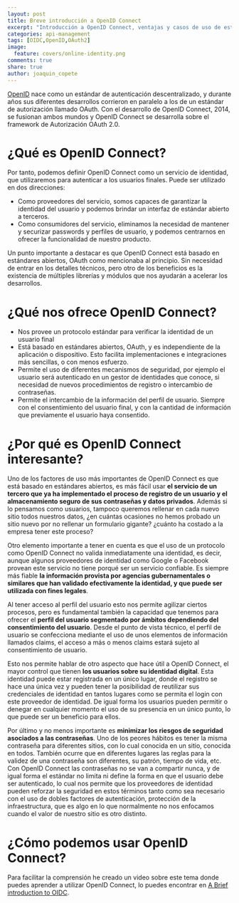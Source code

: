```yaml
---
layout: post
title: Breve introducción a OpenID Connect
excerpt: "Introducción a OpenID Connect, ventajas y casos de uso de este protocolo de autenticación."
categories: api-management
tags: [OIDC,OpenID,OAuth2]
image:
  feature: covers/online-identity.png
comments: true
share: true
author: joaquin_copete
---
```


[OpenID][oid] nace como un estándar de autenticación descentralizado, y durante años sus diferentes desarrollos corrieron en paralelo a los de un estándar de autorización llamado OAuth. Con el desarrollo de OpenID Connect, 2014, se fusionan ambos mundos y OpenID Connect se desarrolla sobre el framework de Autorización OAuth 2.0.

# ¿Qué es OpenID Connect?

Por tanto, podemos definir OpenID Connect como un servicio de identidad, que utilizaremos para autenticar a los usuarios finales. Puede ser utilizado en dos direcciones:

* Como proveedores del servicio, somos capaces de garantizar la identidad del usuario y podemos brindar un interfaz de estándar abierto a terceros.
* Como consumidores del servicio, eliminamos la necesidad de mantener y securizar passwords y perfiles de usuario, y podemos centrarnos en ofrecer la funcionalidad de nuestro producto.

Un punto importante a destacar es que OpenID Connect está basado en estándares abiertos, OAuth como mencionaba al principio. Sin necesidad de entrar en los detalles técnicos, pero otro de los beneficios es la existencia de múltiples librerías y módulos que nos ayudarán a acelerar los desarrollos.

# ¿Qué nos ofrece OpenID Connect?

* Nos provee un protocolo estándar para verificar la identidad de un usuario final
* Está basado en estándares abiertos, OAuth, y es independiente de la aplicación o dispositivo. Esto facilita implementaciones e integraciones más sencillas, o con menos esfuerzo.
* Permite el uso de diferentes mecanismos de seguridad, por ejemplo el usuario será autenticado en un gestor de identidades que conoce, si necesidad de nuevos procedimientos de registro o intercambio de contraseñas.
* Permite el intercambio de la información del perfil de usuario. Siempre con el consentimiento del usuario final, y con la cantidad de información que previamente el usuario haya consentido.

# ¿Por qué es OpenID Connect interesante?

Uno de los factores de uso más importantes de OpenID Connect es que está basado en estándares abiertos, es más fácil usar **el servicio de un tercero que ya ha implementado el proceso de registro de un usuario y el almacenamiento seguro de sus contraseñas y datos privados**. Además si lo pensamos como usuarios, tampoco queremos rellenar en cada nuevo sitio todos nuestros datos, ¿en cuántas ocasiones no hemos probado un sitio nuevo por no rellenar un formulario gigante? ¿cuánto ha costado a la empresa tener este proceso?

Otro elemento importante a tener en cuenta es que el uso de un protocolo como OpenID Connect no valida inmediatamente una identidad, es decir, aunque algunos  proveedores de identidad como Google o Facebook provean este servicio no tiene porqué ser un servicio confiable. Es siempre más fiable **la información provista por agencias gubernamentales o similares que han validado efectivamente la identidad, y que puede ser utilizada con fines legales**.

Al tener acceso al perfil del usuario esto nos permite agilizar ciertos procesos, pero es fundamental también la capacidad que tenemos para ofrecer el **perfil del usuario segmentado por ámbitos dependiendo del consentimiento del usuario**. Desde el punto de vista técnico, el perfil de usuario se confecciona mediante el uso de unos elementos de información llamados claims, el acceso a más o menos claims estará sujeto al consentimiento de usuario.

Esto nos permite hablar de otro aspecto que hace útil a OpenID Connect, el mayor control que tienen **los usuarios sobre su identidad digital**. Esta identidad puede estar registrada en un único lugar, donde el registro se hace una única vez y pueden tener la posibilidad de reutilizar sus credenciales de identidad en tantos lugares como se permita el login con este proveedor de identidad. De igual forma los usuarios pueden permitir o denegar en cualquier momento el uso de su presencia en un único punto, lo que puede ser un beneficio para ellos.

Por último y no menos importante es **minimizar los riesgos de seguridad asociados a las contraseñas**. Uno de los peores hábitos es tener la misma contraseña para diferentes sitios, con lo cual conocida en un sitio, conocida en todos. También ocurre que en diferentes lugares las reglas para la validez de una contraseña son diferentes, su patrón, tiempo de vida, etc. Con OpenID Connect las contraseñas no se van a compartir nunca, y de igual forma el estándar no limita ni define la forma en que el usuario debe ser autenticado, lo cual nos permite que los proveedores de identidad pueden reforzar la seguridad en estos términos tanto como sea necesario con el uso de dobles factores de autenticación, protección de la infraestructura, que es algo en lo que normalmente no nos enfocamos cuando el valor de nuestro sitio es otro distinto.

# ¿Cómo podemos usar OpenID Connect?

Para facilitar la comprensión he creado un video sobre este tema donde puedes aprender a utilizar OpenID Connect, lo puedes encontrar en [A Brief introduction to OIDC][oidc-video].

[oid]: https://openid.net
[oidc]: https://openid.net/connect/
[oidc-video]: https://www.youtube.com/watch?v=kEYLbh9LHzE
